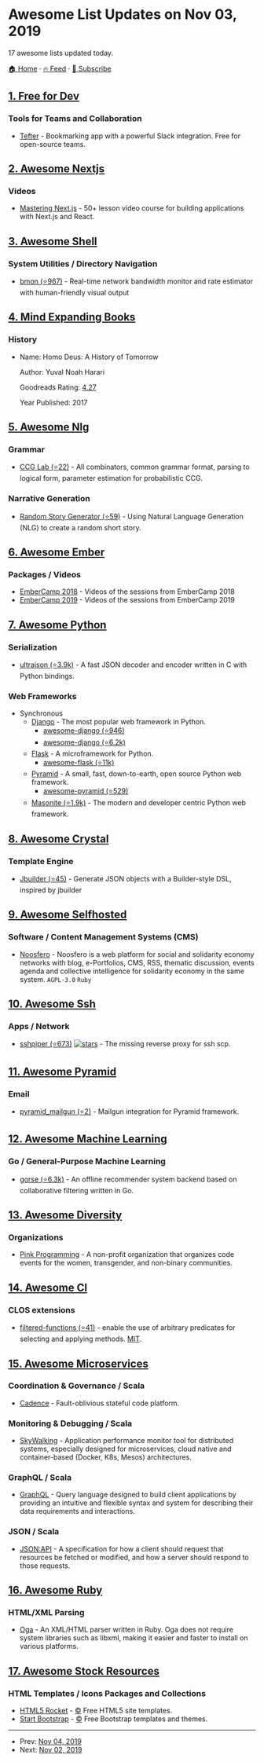 # Awesome List Updates on Nov 03, 2019

17 awesome lists updated today.

[🏠 Home](/README.md) · [🔥 Feed](https://test.trackawesomelist.com/feed.xml) · [📮 Subscribe](https://trackawesomelist.us17.list-manage.com/subscribe?u=d2f0117aa829c83a63ec63c2f&id=36a103854c)



## [1. Free for Dev](/content/ripienaar/free-for-dev/README.md)

### Tools for Teams and Collaboration

*   [Tefter](https://tefter.io) - Bookmarking app with a powerful Slack integration. Free for open-source teams.

## [2. Awesome Nextjs](/content/unicodeveloper/awesome-nextjs/README.md)

### Videos

*   [Mastering Next.js](https://masteringnextjs.com/) - 50+ lesson video course for building applications with Next.js and React.

## [3. Awesome Shell](/content/alebcay/awesome-shell/README.md)

### System Utilities / Directory Navigation

*   [bmon (⭐967)](https://github.com/tgraf/bmon) - Real-time network bandwidth monitor and rate estimator with human-friendly visual output

## [4. Mind Expanding Books](/content/hackerkid/Mind-Expanding-Books/README.md)

### History

- Name: Homo Deus: A History of Tomorrow

  Author: Yuval Noah Harari

  Goodreads Rating: [4.27](https://www.goodreads.com/book/show/31138556-homo-deus)

  Year Published: 2017



## [5. Awesome Nlg](/content/accelerated-text/awesome-nlg/README.md)

### Grammar

*   [CCG Lab (⭐22)](https://github.com/bozsahin/ccglab) - All combinators, common grammar format, parsing to logical form, parameter estimation for probabilistic CCG.

### Narrative Generation

*   [Random Story Generator (⭐59)](https://github.com/aherriot/story-generator) - Using Natural Language Generation (NLG) to create a random short story.

## [6. Awesome Ember](/content/ember-community-russia/awesome-ember/README.md)

### Packages / Videos

*   [EmberCamp 2018](https://www.youtube.com/watch?v=0ziETDm1QTI\&list=PL4eq2DPpyBbm-vTgHMdBjUi1Qd5GiRIfW) - Videos of the sessions from EmberCamp 2018
*   [EmberCamp 2019](https://www.youtube.com/watch?v=a1HALof3r5M\&list=PL4eq2DPpyBbmSKZLCqzMqdtpedlGrDQuc) - Videos of the sessions from EmberCamp 2019

## [7. Awesome Python](/content/vinta/awesome-python/README.md)

### Serialization

*   [ultrajson (⭐3.9k)](https://github.com/esnme/ultrajson) - A fast JSON decoder and encoder written in C with Python bindings.

### Web Frameworks

*   Synchronous
    *   [Django](https://www.djangoproject.com/) - The most popular web framework in Python.
        *   [awesome-django (⭐946)](https://github.com/shahraizali/awesome-django)
        *   [awesome-django (⭐6.2k)](https://github.com/wsvincent/awesome-django)
    *   [Flask](http://flask.pocoo.org/) - A microframework for Python.
        *   [awesome-flask (⭐11k)](https://github.com/humiaozuzu/awesome-flask)
    *   [Pyramid](https://pylonsproject.org/) - A small, fast, down-to-earth, open source Python web framework.
        *   [awesome-pyramid (⭐529)](https://github.com/uralbash/awesome-pyramid)
    *   [Masonite (⭐1.9k)](https://github.com/MasoniteFramework/masonite) - The modern and developer centric Python web framework.

## [8. Awesome Crystal](/content/veelenga/awesome-crystal/README.md)

### Template Engine

*   [Jbuilder (⭐45)](https://github.com/shootingfly/jbuilder) - Generate JSON objects with a Builder-style DSL, inspired by jbuilder

## [9. Awesome Selfhosted](/content/awesome-selfhosted/awesome-selfhosted/README.md)

### Software / Content Management Systems (CMS)

*   [Noosfero](https://gitlab.com/noosfero/noosfero) - Noosfero is a web platform for social and solidarity economy networks with blog, e-Portfolios, CMS, RSS, thematic discussion, events agenda and collective intelligence for solidarity economy in the same system. `AGPL-3.0` `Ruby`

## [10. Awesome Ssh](/content/moul/awesome-ssh/README.md)

### Apps / Network

*   [sshpiper (⭐673)](https://github.com/tg123/sshpiper) [![stars](https://img.shields.io/github/stars/tg123/sshpiper.svg?style=social\&label=stars)](https://github.com/tg123/sshpiper) - The missing reverse proxy for ssh scp.

## [11. Awesome Pyramid](/content/uralbash/awesome-pyramid/README.md)

### Email

*   [pyramid\_mailgun (⭐2)](https://github.com/evannook/pyramid_mailgun) - Mailgun integration for Pyramid framework.

## [12. Awesome Machine Learning](/content/josephmisiti/awesome-machine-learning/README.md)

### Go / General-Purpose Machine Learning

*   [gorse (⭐6.3k)](https://github.com/zhenghaoz/gorse) - An offline recommender system backend based on collaborative filtering written in Go.

## [13. Awesome Diversity](/content/folkswhocode/awesome-diversity/README.md)

### Organizations

*   [Pink Programming](https://www.pinkprogramming.se) - A non-profit organization that organizes code events for the women, transgender, and non-binary communities.

## [14. Awesome Cl](/content/CodyReichert/awesome-cl/README.md)

### CLOS extensions

*   [filtered-functions (⭐41)](https://github.com/pcostanza/filtered-functions) - enable the use of arbitrary predicates for selecting and applying methods. [MIT](https://opensource.org/licenses/MIT).

## [15. Awesome Microservices](/content/mfornos/awesome-microservices/README.md)

### Coordination & Governance / Scala

*   [Cadence](https://cadenceworkflow.io/) - Fault-oblivious stateful code platform.

### Monitoring & Debugging / Scala

*   [SkyWalking](https://skywalking.apache.org/) - Application performance monitor tool for distributed systems, especially designed for microservices, cloud native and container-based (Docker, K8s, Mesos) architectures.

### GraphQL / Scala

*   [GraphQL](http://graphql.org/) - Query language designed to build client applications by providing an intuitive and flexible syntax and system for describing their data requirements and interactions.

### JSON / Scala

*   [JSON:API](https://jsonapi.org/) - A specification for how a client should request that resources be fetched or modified, and how a server should respond to those requests.

## [16. Awesome Ruby](/content/markets/awesome-ruby/README.md)

### HTML/XML Parsing

*   [Oga](https://gitlab.com/yorickpeterse/oga) - An XML/HTML parser written in Ruby. Oga does not require system libraries such as libxml, making it easier and faster to install on various platforms.

## [17. Awesome Stock Resources](/content/neutraltone/awesome-stock-resources/README.md)

### HTML Templates / Icons Packages and Collections

*   [HTML5 Rocket](https://html5rocket.github.io/) - [:copyright:](https://creativecommons.org/share-your-work/public-domain/cc0/) Free HTML5 site templates.
*   [Start Bootstrap](https://startbootstrap.com/) - [:copyright:](https://opensource.org/licenses/MIT) Free Bootstrap templates and themes.

---

- Prev: [Nov 04, 2019](/content/2019/11/04/README.md)
- Next: [Nov 02, 2019](/content/2019/11/02/README.md)